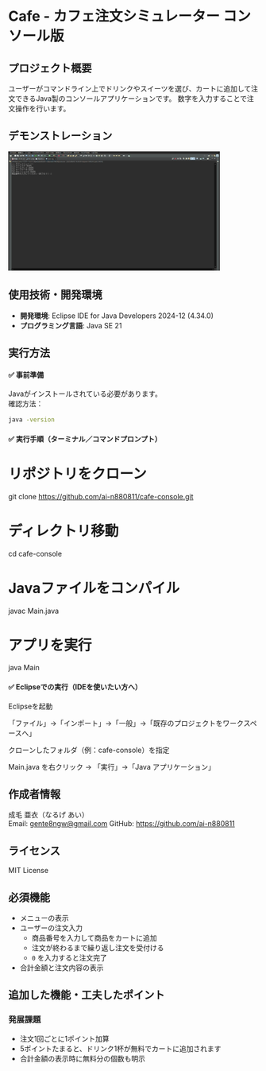 # Cafe - カフェ注文シミュレーター コンソール版

## プロジェクト概要
ユーザーがコマンドライン上でドリンクやスイーツを選び、カートに追加して注文できるJava製のコンソールアプリケーションです。
数字を入力することで注文操作を行います。


## デモンストレーション
![CafeApp 実行デモ](https://github.com/ai-n880811/-/raw/main/%E3%82%AB%E3%83%95%E3%82%A7%E3%82%A2%E3%83%97%E3%83%AA%20%E3%82%B3%E3%83%B3%E3%82%BD%E3%83%BC%E3%83%AB%E7%89%88-%E3%83%87%E3%83%A2%E3%83%B3%E3%82%B9%E3%83%88%E3%83%AC%E3%83%BC%E3%82%B7%E3%83%A7%E3%83%B3.gif)



## 使用技術・開発環境
- **開発環境**: Eclipse IDE for Java Developers 2024-12 (4.34.0)  
- **プログラミング言語**: Java SE 21


## 実行方法

#### ✅ 事前準備

Javaがインストールされている必要があります。  
確認方法：

```bash
java -version
```

#### ✅ 実行手順（ターミナル／コマンドプロンプト）


# リポジトリをクローン
git clone https://github.com/ai-n880811/cafe-console.git

# ディレクトリ移動
cd cafe-console

# Javaファイルをコンパイル
javac Main.java

# アプリを実行
java Main


#### ✅ Eclipseでの実行（IDEを使いたい方へ）
Eclipseを起動

「ファイル」→「インポート」→「一般」→「既存のプロジェクトをワークスペースへ」

クローンしたフォルダ（例：cafe-console）を指定

Main.java を右クリック → 「実行」→「Java アプリケーション」


## 作成者情報

成毛 亜衣（なるげ あい）  
Email: gente8ngw@gmail.com 
GitHub: https://github.com/ai-n880811


## ライセンス

MIT License


## 必須機能
- メニューの表示  
- ユーザーの注文入力  
  - 商品番号を入力して商品をカートに追加  
  - 注文が終わるまで繰り返し注文を受付ける  
  - `0` を入力すると注文完了  
- 合計金額と注文内容の表示


## 追加した機能・工夫したポイント

### 発展課題
- 注文1回ごとに1ポイント加算  
- 5ポイントたまると、ドリンク1杯が無料でカートに追加されます  
- 合計金額の表示時に無料分の個数も明示  
